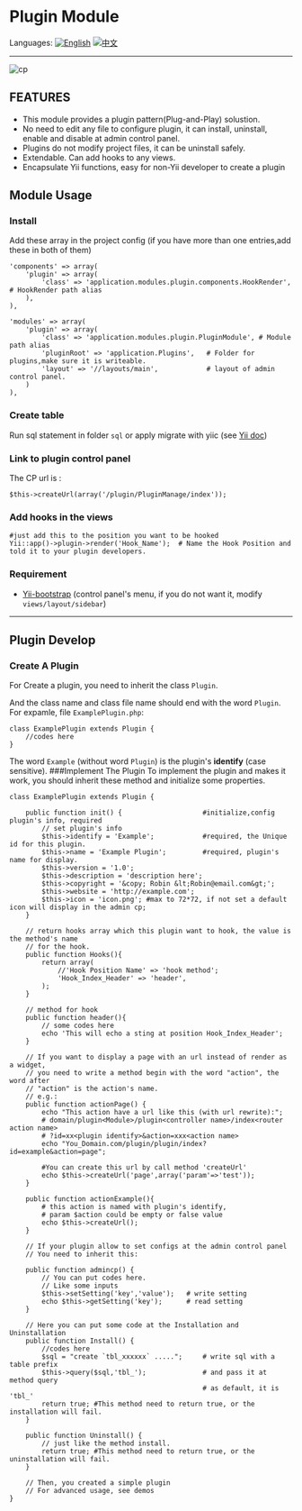 # Plugin Module

Languages: [![English](http://geoip.flagfox.net/flags/US.png)](#) [![中文](http://geoip.flagfox.net/flags/CN.png)](https://github.com/health901/Yii-Plugin/blob/master/README_cn.md)

---
![cp](http://i.minus.com/ibnW5OhPBsUboA.jpg)
## FEATURES
* This module provides a plugin pattern(Plug-and-Play) solustion.
* No need to edit any file to configure plugin, it can install, uninstall, enable and disable at admin control panel.
* Plugins do not modify project files, it can be uninstall safely.
* Extendable. Can add hooks to any views.
* Encapsulate Yii functions, easy for non-Yii developer to create a plugin

## Module Usage

### Install
Add these array in the project config (if you have more than one entries,add these in both of them)
    
    'components' => array(
        'plugin' => array(
            'class' => 'application.modules.plugin.components.HookRender', # HookRender path alias
        ),
    ),
    
    'modules' => array(
        'plugin' => array(
            'class' => 'application.modules.plugin.PluginModule', # Module path alias
            'pluginRoot' => 'application.Plugins',   # Folder for plugins,make sure it is writeable.
            'layout' => '//layouts/main',            # layout of admin control panel.
        )
    ),


### Create table
Run sql statement in folder `sql` or apply migrate with yiic (see [Yii doc](http://www.yiiframework.com/doc/guide/1.1/en/database.migration#applying-migrations))

### Link to plugin control panel
The CP url is :
    
    $this->createUrl(array('/plugin/PluginManage/index'));

### Add hooks in the views

    #just add this to the position you want to be hooked
    Yii::app()->plugin->render('Hook_Name');  # Name the Hook Position and told it to your plugin developers. 

### Requirement
* [Yii-bootstrap](http://www.cniska.net/yii-bootstrap/) (control panel's menu, if you do not want it, modify `views/layout/sidebar`)

---

## Plugin Develop

### Create A Plugin
For Create a plugin, you need to inherit the class `Plugin`.

And the class name and class file name should end with the word `Plugin`.
For expamle, file `ExamplePlugin.php`:
    
    class ExamplePlugin extends Plugin {
        //codes here
    }
The word `Example` (without word `Plugin`) is the plugin's __identify__ (case sensitive).
###Implement The Plugin
To implement the plugin and makes it work, you should inherit these method and initialize some properties.

    class ExamplePlugin extends Plugin {
        
        public function init() {                    #initialize,config plugin's info, required
            // set plugin's info
            $this->identify = 'Example';            #required, the Unique id for this plugin.
            $this->name = 'Example Plugin';         #required, plugin's name for display.
            $this->version = '1.0';
            $this->description = 'description here';
            $this->copyright = '&copy; Robin &lt;Robin@email.com&gt;';
            $this->website = 'http://example.com';   
            $this->icon = 'icon.png'; #max to 72*72, if not set a default icon will display in the admin cp;
        }
        
        // return hooks array which this plugin want to hook, the value is the method's name
        // for the hook.
        public function Hooks(){
            return array(
                //'Hook Position Name' => 'hook method';
                'Hook_Index_Header' => 'header',
            );
        }
        
        // method for hook
        public function header(){
            // some codes here
            echo 'This will echo a sting at position Hook_Index_Header';
        }
        
        // If you want to display a page with an url instead of render as a widget,
        // you need to write a method begin with the word "action", the word after 
        // "action" is the action's name.
        // e.g.:
        public function actionPage() {
            echo "This action have a url like this (with url rewrite):";
            # domain/plugin<Module>/plugin<controller name>/index<router action name>
            # ?id=xx<plugin identify>&action=xxx<action name>
            echo "You_Domain.com/plugin/plugin/index?id=example&action=page";

            #You can create this url by call method 'createUrl'
            echo $this->createUrl('page',array('param'=>'test'));
        }

        public function actionExample(){
            # this action is named with plugin's identify,
            # param $action could be empty or false value
            echo $this->createUrl();
        }      

        // If your plugin allow to set configs at the admin control panel
        // You need to inherit this:
        
        public function admincp() {
            // You can put codes here.
            // Like some inputs
            $this->setSetting('key','value');   # write setting
            echo $this->getSetting('key');      # read setting
        }
        
        // Here you can put some code at the Installation and Uninstallation
        public function Install() {
            //codes here
            $sql = "create `tbl_xxxxxx` .....";     # write sql with a table prefix 
            $this->query($sql,'tbl_');              # and pass it at method query
                                                    # as default, it is 'tbl_'
            return true; #This method need to return true, or the installation will fail.
        }
        
        public function Uninstall() {
            // just like the method install.
            return true; #This method need to return true, or the uninstallation will fail.
        }
        
        // Then, you created a simple plugin
        // For advanced usage, see demos
    }
